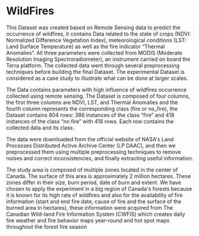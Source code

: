 # WildFires

This Dataset was created based on Remote Sensing data to predict the occurrence of wildfires, it contains Data related to the state of crops (NDVI: Normalized Difference Vegetation Index), meteorological conditions (LST: Land Surface Temperature) as well as the fire indicator “Thermal Anomalies”. All three parameters were collected from MODIS (Moderate Resolution Imaging Spectroradiometer), an instrument carried on board the Terra platform. The collected data went through several preprocessing techniques before building the final Dataset. The experimental Dataset is considered as a case study to illustrate what can be done at larger scales.

The Data contains parameters with high influence of wildfires occurrence collected using remote sensing. The Dataset is composed of four columns, the first three columns are NDVI, LST, and Thermal Anomalies and the fourth column represents the corresponding class (fire or no_fire), the Dataset contains 804 rows: 386 instances of the class “fire” and 418 instances of the class “no fire” with 418 rows. Each row contains the collected data and its class. 

The data were downloaded from the official website of NASA's Land Processes Distributed Active Archive Center (LP DAAC), and then we preprocessed them using multiple preprocessing techniques to remove noises and correct inconsistencies, and finally extracting useful information. 

The study area is composed of multiple zones located in the center of Canada. The surface of this area is approximately 2 million hectares. These zones differ in their size, burn period, date of burn and extent. We have chosen to apply the experiment in a big region of Canada's forests because it is known for its high rate of wildfires and also for the availability of fire information (start and end fire date, cause of fire and the surface of the burned area in hectares), these information were acquired from The Canadian Wild-land Fire Information System (CWFIS) which creates daily fire weather and fire behavior maps year-round and hot spot maps throughout the forest fire season 
